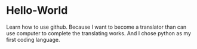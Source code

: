 # Hello-World
Learn how to use github.
Because I want to become a translator than can use computer to complete the translating works.
And I chose python as my first coding language.
